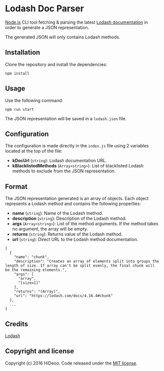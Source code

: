 # Lodash Doc Parser

[Node.js](https://nodejs.org) CLI tool fetching & parsing the latest [Lodash documentation](https://github.com/lodash/lodash/blob/master/doc/README.md) in order to generate a JSON representation.

The generated JSON will only contains Lodash methods.

## Installation

Clone the repository and install the dependencies:

```
npm install
```

## Usage

Use the following command:

```
npm run start
```

The JSON representation will be saved in a `lodash.json` file.

## Configuration

The configuration is made directly in the `index.js` file using 2 variables located at the top of the file:

* **kDocUrl** (`string`): Lodash documentation URL.
* **kBlacklistedMethods** (`Array<string>`): List of blacklisted Lodash methods to exclude from the JSON representation.

## Format

The JSON representation generated is an array of objects. Each object represents a Lodash method and contains the following properties:

* **name** (`string`): Name of the Lodash method.
* **description** (`string`): Description of the Lodash method.
* **args** (`Array<string>`): List of the method arguments. If the method takes no argument, the array will be empty.
* **returns** (`string`): Returns value of the Lodash method.
* **url** (`string`): Direct URL to the Lodash method documentation.

```
[
  {
    "name": "chunk",
    "description": "Creates an array of elements split into groups the length of size. If array can't be split evenly, the final chunk will be the remaining elements.",
    "args": [
      "array",
      "[size=1]"
    ],
    "returns": "(Array)",
    "url": "https://lodash.com/docs/4.16.4#chunk"
  },
  ...
]
```

## Credits

[Lodash](https://github.com/lodash/lodash/)

## Copyright and license

Copyright (c) 2016 HiDeoo. Code released under the [MIT license](LICENSE.md).
